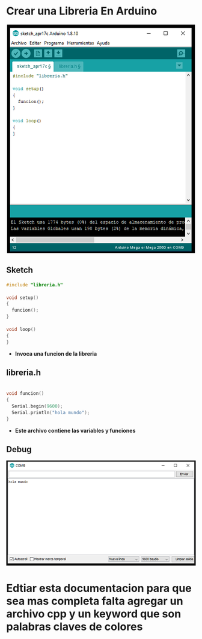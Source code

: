 # Crear una Libreria En Arduino


<p align="center">
  <img  src="https://github.com/IDiegoUlises/Arduino-Crear-Libreria/blob/master/Images/library-fondo-black.png">
</p>



## Sketch
```c++
#include "libreria.h"

void setup() 
{
  funcion();
}

void loop() 
{
}
```
* **Invoca una funcion de la libreria**

## libreria.h
```c++

void funcion()
{
  Serial.begin(9600);
  Serial.println("hola mundo");
}
```
* **Este archivo contiene las variables y funciones**

## Debug
<img  src="https://github.com/IDiegoUlises/Arduino-Crear-Libreria/blob/master/Images/puerto-serial.png">

# Edtiar esta documentacion para que sea mas completa falta agregar un archivo cpp y un keyword que son palabras claves de colores
